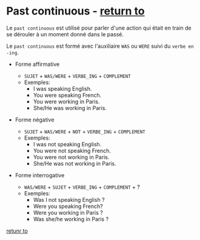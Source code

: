 # Past continuous - [return to](../conjugaison.md)

Le `past continuous` est utilisé pour parler d'une action qui était en train de se dérouler à un moment donné dans le passé.

Le `past continuous` est formé avec l'auxiliaire `WAS` ou `WERE` suivi du `verbe en -ing`.

- Forme affirmative
    - `SUJET` + `WAS/WERE` + `VERBE_ING` + `COMPLEMENT`
    - Exemples:
        - I was speaking English.
        - You were speaking French.
        - You were working in Paris.
        - She/He was working in Paris.

- Forme négative
    - `SUJET` + `WAS/WERE` + `NOT` + `VERBE_ING` + `COMPLEMENT`
    - Exemples:
        - I was not speaking English.
        - You were not speaking French.
        - You were not working in Paris.
        - She/He was not working in Paris.

- Forme interrogative
    - `WAS/WERE` + `SUJET` + `VERBE_ING` + `COMPLEMENT` + ?
    - Exemples:
        - Was I not speaking English ?
        - Were you speaking French?
        - Were you working in Paris ?
        - Was she/he working in Paris ?

[retunr to](../conjugaison.md)